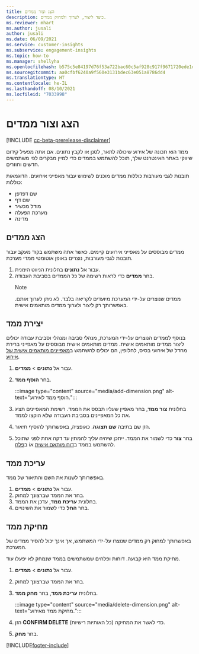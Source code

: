 ```yaml
---
title: הצג וצור ממדים
description: כיצד ליצור, לערוך ולמחוק ממדים.
ms.reviewer: mhart
ms.author: jusali
author: jusali
ms.date: 06/09/2021
ms.service: customer-insights
ms.subservice: engagement-insights
ms.topic: how-to
ms.manager: shellyha
ms.openlocfilehash: b575c5e84197d76f53a722bac60c5af928c917f9671720ede1de38c4a7478be4
ms.sourcegitcommit: aa0cfbf6240a9f560e3131bdec63e051a8786dd4
ms.translationtype: HT
ms.contentlocale: he-IL
ms.lasthandoff: 08/10/2021
ms.locfileid: "7033998"
---
```

# <a name="view-and-create-dimensions"></a>הצג וצור ממדים

[!INCLUDE [cc-beta-prerelease-disclaimer](includes/cc-beta-prerelease-disclaimer.md)]

ממד הוא תכונה של אירוע שיכולה לתאר, לסנן או לקבץ נתונים. אם אתה מפעיל קידום שיווקי באתר האינטרנט שלך, תוכל להשתמש בממדים כדי למיין מבקרים לפי משתמשים חדשים וחוזרים.  

תובנות לגבי מעורבות כוללות ממדים מוכנים לשימוש עבור מאפייני אירועים. הדוגמאות כוללות:

- שם דפדפן
- שם דף
- מודל מכשיר
- מערכת הפעלה
- מדינה

## <a name="view-dimensions"></a>הצג ממדים

ממדים מבוססים על מאפייני אירועים קיימים. כאשר אתה משתמש בקוד מעקב עבור תובנות לגבי מעורבות, נוצרים באופן אוטומטי ממדי מערכת.

1. עבור אל **נתונים** בחלונית הניווט הימנית. 
1. בחר **ממדים** כדי לראות רשימה של כל הממדים בסביבת העבודה. 
   > [!NOTE]
   > ממדים שנוצרים על-ידי המערכת מיועדים לקריאה בלבד. לא ניתן לערוך אותם. באפשרותך רק ליצור ולערוך ממדים מותאמים אישית.

## <a name="create-a-dimension"></a>יצירת ממד

בנוסף לממדים הנוצרים על-ידי המערכת, מנהלי סביבה ומנהלי וסביבת עבודה יכולים ליצור ממדים מותאמים אישית. ממדים מותאמים אישית מבוססים על מאפייני ברירת מחדל של אירועי בסיס, לחלופין, הם יכולים להשתמש ב[מאפיינים מותאמים אישית של אירוע](advanced-SDK-implementation.md).

1. עבור אל **נתונים** > **ממדים**.
1. בחר **הוסף ממד**.

   :::image type="content" source="media/add-dimension.png" alt-text="הוסף ממד לאירוע.":::

1. בחלונית **צור ממד**, בחר מאפיין שעליו תבסס את הממד. רשימת המאפיינים תציג את כל המאפיינים בסביבת העבודה שלא הוקצו לממד.
1. הזן שם בתיבה **שם תצוגה**. כאופציה, באפשרותך להוסיף תיאור.
1. בחר **צור** כדי לשמור את הממד. ייתכן שיהיה עליך להמתין עד דקה אחת לפני שתוכל להשתמש בממד ב[דוח מותאם אישית](custom-reports.md) אוֹ ב[פלח](segments.md). 

## <a name="edit-a-dimension"></a>עריכת ממד

באפשרותך לשנות את השם והתיאור של ממד.

1. עבור אל **נתונים** > **ממדים**.
1. בחר את הממד שברצונך למחוק.
1. בחלונית **עריכת ממד**, עדכן את הממד.
1. בחר **החל** כדי לשמור את השינויים.

## <a name="delete-a-dimension"></a>מחיקת ממד

באפשרותך למחוק רק ממדים שנוצרו על-ידי המשתמש, אך אינך יכול להסיר ממדים של המערכת.

מחיקת ממד היא קבועה. דוחות ופלחים שמשתמשים בממד שנמחק לא יפעלו עוד. 

1. עבור אל **נתונים** > **ממדים**.
1. בחר את הממד שברצונך למחוק.
1. בחלונית **עריכת ממד**, בחר **מחק ממד**.

   :::image type="content" source="media/delete-dimension.png" alt-text="מחיקת ממד מאירוע.":::

1. הזן **CONFIRM DELETE** (כל האותיות רישיות) כדי לאשר את המחיקה. 
1. בחר **מחק**.

[!INCLUDE[footer-include](../includes/footer-banner.md)]
